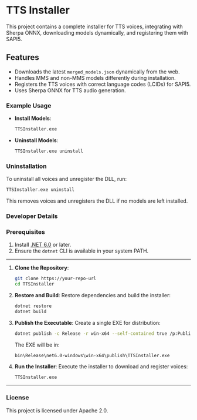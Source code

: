 # TTS Installer

This project contains a complete installer for TTS voices, integrating with Sherpa ONNX, downloading models dynamically, and registering them with SAPI5.

## Features
- Downloads the latest `merged_models.json` dynamically from the web.
- Handles MMS and non-MMS models differently during installation.
- Registers the TTS voices with correct language codes (LCIDs) for SAPI5.
- Uses Sherpa ONNX for TTS audio generation.


### Example Usage

- **Install Models**:
   ```bash
   TTSInstaller.exe
   ```

- **Uninstall Models**:
   ```bash
   TTSInstaller.exe uninstall
   ```

### Uninstallation
To uninstall all voices and unregister the DLL, run:
```bash
TTSInstaller.exe uninstall
```
This removes voices and unregisters the DLL if no models are left installed.



### Developer Details


### Prerequisites
1. Install [.NET 6.0](https://dotnet.microsoft.com/en-us/download) or later.
2. Ensure the `dotnet` CLI is available in your system PATH.

---

1. **Clone the Repository**:
   ```bash
   git clone https://your-repo-url
   cd TTSInstaller
   ```

2. **Restore and Build**:
   Restore dependencies and build the installer:
   ```bash
   dotnet restore
   dotnet build
   ```

3. **Publish the Executable**:
   Create a single EXE for distribution:
   ```bash
   dotnet publish -c Release -r win-x64 --self-contained true /p:PublishSingleFile=true
   ```
   The EXE will be in:
   ```
   bin\Release\net6.0-windows\win-x64\publish\TTSInstaller.exe
   ```

4. **Run the Installer**:
   Execute the installer to download and register voices:
   ```bash
   TTSInstaller.exe
   ```

---


### License
This project is licensed under Apache 2.0.

